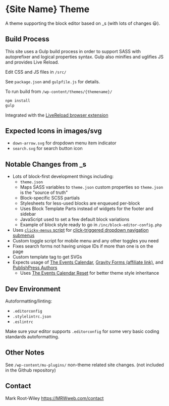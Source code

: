# {Site Name} Theme

A theme supporting the block editor based on _s (with lots of changes 😃).

## Build Process

This site uses a Gulp build process in order to support SASS with autoprefixer and logical properties syntax. Gulp also minifies and uglifies JS and provides Live Reload.

Edit CSS and JS files in `/src/`

See `package.json` and `gulpfile.js` for details.

To run build from `/wp-content/themes/{themename}/`

```sh
npm install
gulp
```

Integrated with the [LiveReload browser extension](https://github.com/twolfson/livereload-extensions)

## Expected Icons in images/svg

- `down-arrow.svg` for dropdown menu item indicator
- `search.svg` for search button icon

## Notable Changes from _s

- Lots of block-first development things including:
  - `theme.json`
  - Maps SASS variables to `theme.json` custom properties so `theme.json` is the "source of truth"
  - Block-specific SCSS partials
  - Stylesheets for less-used blocks are enqueued per-block
  - Uses Block Template Parts instead of widgets for the footer and sidebar
  - JavaScript used to set a few default block variations
  - Example of block style ready to go in `/inc/block-editor-config.php`
- Uses [`clicky-menus` script](https://github.com/mrwweb/clicky-menus) for [click-triggered dropdown navigation submenus](https://css-tricks.com/in-praise-of-the-unambiguous-click-menu/)
- Custom toggle script for mobile menu and any other toggles you need
- Fixes search forms not having unique IDs if more than one is on the page
- Custom template tag to get SVGs
- Expects usage of [The Events Calendar](https://wordpress.org/plugins/the-events-calendar/), [Gravity Forms (affiliate link)](https://gravityforms.pxf.io/NkoRO1), and [PublishPress Authors](https://wordpress.org/plugins/publishpress-authors/)
  - Uses [The Events Calendar Reset](https://github.com/mrwweb/the-events-calendar-reset/) for better theme style inheritance

## Dev Environment

Autoformatting/linting:

- `.editorconfig`
- `.stylelintrc.json`
- `.eslintrc`

Make sure your editor supports `.editorconfig` for some very basic coding standards autoformatting.

## Other Notes

See `/wp-content/mu-plugins/` non-theme related site changes. (not included in the Github repository)

## Contact

Mark Root-Wiley
<https://MRWweb.com/contact>
